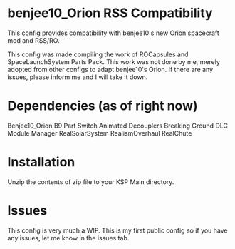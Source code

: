 # benjee10_Orion RSS Compatibility
This config provides compatibility with benjee10's new Orion spacecraft mod and RSS/RO.

This config was made compiling the work of ROCapsules and SpaceLaunchSystem Parts Pack. This work was not done by me, merely adopted from other configs to adapt benjee10's Orion. If there are any issues, please inform me and I will take it down.

# Dependencies (as of right now)
Benjee10_Orion
B9 Part Switch
Animated Decouplers
Breaking Ground DLC
Module Manager
RealSolarSystem
RealismOverhaul
RealChute

# Installation
Unzip the contents of zip file to your KSP Main directory.

# Issues
This config is very much a WIP. This is my first public config so if you have any issues, let me know in the issues tab. 
